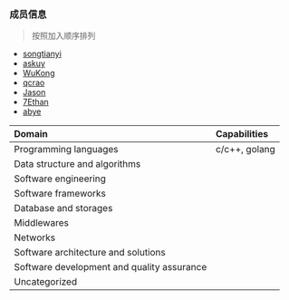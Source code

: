 ### 成员信息

> 按照加入顺序排列

* [songtianyi](https://github.com/songtianyi)
* [askuy](https://github.com/askuy)
* [WuKong](https://github.com/orgs/1pb-org/people/qi19901212)
* [qcrao](https://github.com/qcrao)
* [Jason](https://github.com/XiaoZhangJian)
* [7Ethan](https://github.com/7Ethan)
* [abye](https://github.com/aby4)

| Domain                                   | Capabilities  |
| :--------------------------------------- | :------------ |
| Programming languages                    | c/c++, golang |
| Data structure and algorithms            |               |
| Software engineering                     |               |
| Software frameworks                      |               |
| Database and storages                    |               |
| Middlewares                              |               |
| Networks                                 |               |
| Software architecture and solutions      |               |
| Software development and quality assurance |               |
| Uncategorized                            |               |
